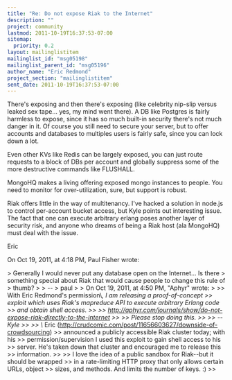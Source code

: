 ```yaml
---
title: "Re: Do not expose Riak to the Internet"
description: ""
project: community
lastmod: 2011-10-19T16:37:53-07:00
sitemap:
  priority: 0.2
layout: mailinglistitem
mailinglist_id: "msg05198"
mailinglist_parent_id: "msg05196"
author_name: "Eric Redmond"
project_section: "mailinglistitem"
sent_date: 2011-10-19T16:37:53-07:00
---
```



There's exposing and then there's exposing (like celebrity nip-slip versus 
leaked sex tape... yes, my mind went there). A DB like Postgres is fairly 
harmless to expose, since it has so much built-in security there's not much 
danger in it. Of course you still need to secure your server, but to offer 
accounts and databases to multiples users is fairly safe, since you can lock 
down a lot.

Even other KVs like Redis can be largely exposed, you can just route requests 
to a block of DBs per account and globally suppress some of the more 
destructive commands like FLUSHALL.

MongoHQ makes a living offering exposed mongo instances to people. You need to 
monitor for over-utilization, sure, but support is robust.

Riak offers little in the way of multitenancy. I've hacked a solution in 
node.js to control per-account bucket access, but Kyle points out interesting 
issue. The fact that one can execute arbitrary erlang poses another layer of 
security risk, and anyone who dreams of being a Riak host (ala MongoHQ) must 
deal with the issue.

Eric

On Oct 19, 2011, at 4:18 PM, Paul Fisher wrote:

&gt; Generally I would never put any database open on the Internet... Is there 
&gt; something special about Riak that would cause people to change this rule of 
&gt; thumb?
&gt; 
&gt; --
&gt; paul
&gt; 
&gt; On Oct 19, 2011, at 4:50 PM, "Aphyr"  wrote:
&gt; 
&gt;&gt; With Eric Redmond's permission\\*, I am releasing a proof-of-concept 
&gt;&gt; exploit which uses Riak's mapreduce API to execute arbitrary Erlang code 
&gt;&gt; and obtain shell access.
&gt;&gt; 
&gt;&gt; http://aphyr.com/journals/show/do-not-expose-riak-directly-to-the-internet
&gt;&gt; 
&gt;&gt; Please stop doing this.
&gt;&gt; 
&gt;&gt; --Kyle
&gt;&gt; 
&gt;&gt; \\* Eric (http://crudcomic.com/post/11656603627/downside-of-crowdsourcing) 
&gt;&gt; announced a publicly accessible Riak cluster today; with his 
&gt;&gt; permission/supervision I used this exploit to gain shell access to his 
&gt;&gt; server. He's taken down that cluster and encouraged me to release this 
&gt;&gt; information.
&gt;&gt; 
&gt;&gt; I love the idea of a public sandbox for Riak--but it should be wrapped 
&gt;&gt; in a rate-limiting HTTP proxy that only allows certain URLs, object 
&gt;&gt; sizes, and methods. And limits the number of keys. :)
&gt;&gt; 

